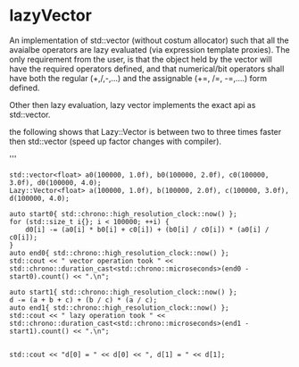 # lazyVector
An implementation of std::vector (without costum allocator) such that all the avaialbe operators are lazy evaluated (via expression template proxies).
The only requirement from the user, is that the object held by the vector will have the required operators defined,
and that numerical/bit operators shall have both the regular (+,/,-,...) and the assignable (+=, /=, -=,....) form defined.

Other then lazy evaluation, lazy vector implements the exact api as std::vector.

the following shows that Lazy::Vector is between two to three times faster then std::vector (speed up factor changes with compiler).

'''   

    std::vector<float> a0(100000, 1.0f), b0(100000, 2.0f), c0(100000, 3.0f), d0(100000, 4.0);
    Lazy::Vector<float> a(100000, 1.0f), b(100000, 2.0f), c(100000, 3.0f), d(100000, 4.0);

    auto start0{ std::chrono::high_resolution_clock::now() };
    for (std::size_t i{}; i < 100000; ++i) {
        d0[i] -= (a0[i] * b0[i] + c0[i]) + (b0[i] / c0[i]) * (a0[i] / c0[i]);
    }
    auto end0{ std::chrono::high_resolution_clock::now() };
    std::cout << " vector operation took " << std::chrono::duration_cast<std::chrono::microseconds>(end0 - start0).count() << ".\n";

    auto start1{ std::chrono::high_resolution_clock::now() };
    d -= (a + b + c) + (b / c) * (a / c);
    auto end1{ std::chrono::high_resolution_clock::now() };
    std::cout << " lazy operation took " << std::chrono::duration_cast<std::chrono::microseconds>(end1 - start1).count() << ".\n";


    std::cout << "d[0] = " << d[0] << ", d[1] = " << d[1];
